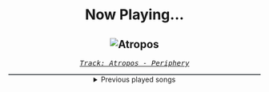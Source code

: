 <div align="center"> 
<h1>Now Playing...</h1>

![Atropos](https://i.scdn.co/image/ab67616d00001e02244173ef3564f25bd23be235)
--
_<samp><a href="https://open.spotify.com/track/0pfbHUS1He5Mjt0EmP8Mrl">Track: Atropos - Periphery</a></samp>_

<div style="border: 1px #4B5054 solid"></div>
<details>
  <summary>
    Previous played songs
  </summary>
  <table>
    <thead>
      <tr>
        <th>
          Artist
        </th>
        <th>
          Song
        </th>
        <th>
          Link
        </th>
      </tr>
    </thead>
    <tbody>
      <tr><td>Periphery</td><td>Atropos</td><td><a href="https://open.spotify.com/track/0pfbHUS1He5Mjt0EmP8Mrl">https://open.spotify.com/track/0pfbHUS1He5Mjt0EmP8Mrl</a></td></tr><tr><td>AWOL</td><td>Who You Were</td><td><a href="https://open.spotify.com/track/0KIeTb1BJat07H7yWhUjeB">https://open.spotify.com/track/0KIeTb1BJat07H7yWhUjeB</a></td></tr><tr><td>Darth Marley</td><td>Tank Girl</td><td><a href="https://open.spotify.com/track/0HGNkYtKwyqqPImcRQXmja">https://open.spotify.com/track/0HGNkYtKwyqqPImcRQXmja</a></td></tr><tr><td>Will Ramos</td><td>Rain</td><td><a href="https://open.spotify.com/track/1pELCtS95FQP4wuHKgLBmI">https://open.spotify.com/track/1pELCtS95FQP4wuHKgLBmI</a></td></tr><tr><td>Sleep Token</td><td>Chokehold</td><td><a href="https://open.spotify.com/track/1Uifdytv882RtTn6Gr4xAA">https://open.spotify.com/track/1Uifdytv882RtTn6Gr4xAA</a></td></tr><tr><td>Sleep Token</td><td>Chokehold</td><td><a href="https://open.spotify.com/track/1Uifdytv882RtTn6Gr4xAA">https://open.spotify.com/track/1Uifdytv882RtTn6Gr4xAA</a></td></tr><tr><td>Sleep Token</td><td>Are You Really Okay?</td><td><a href="https://open.spotify.com/track/5fxt2afoPXrHop4DEi4PEN">https://open.spotify.com/track/5fxt2afoPXrHop4DEi4PEN</a></td></tr><tr><td>Sleep Token</td><td>Euclid</td><td><a href="https://open.spotify.com/track/3hZIvVYZWsuFpdWdXQFgKx">https://open.spotify.com/track/3hZIvVYZWsuFpdWdXQFgKx</a></td></tr><tr><td>Sleep Token</td><td>Granite</td><td><a href="https://open.spotify.com/track/4mxiv6HQfhqgIuN5iOONQd">https://open.spotify.com/track/4mxiv6HQfhqgIuN5iOONQd</a></td></tr><tr><td>Sleep Token</td><td>DYWTYLM</td><td><a href="https://open.spotify.com/track/0OFNCqshaxAaKkGdlu16IM">https://open.spotify.com/track/0OFNCqshaxAaKkGdlu16IM</a></td></tr><tr><td>Sleep Token</td><td>The Apparition</td><td><a href="https://open.spotify.com/track/21eMasL93nEafqRwlI851z">https://open.spotify.com/track/21eMasL93nEafqRwlI851z</a></td></tr><tr><td>Sleep Token</td><td>Rain</td><td><a href="https://open.spotify.com/track/0GXwlEXCO8qeeeOIYpsR3m">https://open.spotify.com/track/0GXwlEXCO8qeeeOIYpsR3m</a></td></tr><tr><td>Black Veil Brides</td><td>Bleeders</td><td><a href="https://open.spotify.com/track/3KprCokhFBVLLGyQVu5XaN">https://open.spotify.com/track/3KprCokhFBVLLGyQVu5XaN</a></td></tr><tr><td>Fit For A King</td><td>Reaper</td><td><a href="https://open.spotify.com/track/39daVR5fEyW1ontQkLlIgJ">https://open.spotify.com/track/39daVR5fEyW1ontQkLlIgJ</a></td></tr><tr><td>Fit For A King</td><td>Reaper</td><td><a href="https://open.spotify.com/track/39daVR5fEyW1ontQkLlIgJ">https://open.spotify.com/track/39daVR5fEyW1ontQkLlIgJ</a></td></tr><tr><td>Fit For A King</td><td>Reaper</td><td><a href="https://open.spotify.com/track/39daVR5fEyW1ontQkLlIgJ">https://open.spotify.com/track/39daVR5fEyW1ontQkLlIgJ</a></td></tr><tr><td>Fit For A King</td><td>Reaper</td><td><a href="https://open.spotify.com/track/39daVR5fEyW1ontQkLlIgJ">https://open.spotify.com/track/39daVR5fEyW1ontQkLlIgJ</a></td></tr><tr><td>Fit For A King</td><td>Reaper</td><td><a href="https://open.spotify.com/track/39daVR5fEyW1ontQkLlIgJ">https://open.spotify.com/track/39daVR5fEyW1ontQkLlIgJ</a></td></tr><tr><td>Alleviate</td><td>Gravity</td><td><a href="https://open.spotify.com/track/2ByC2xCYtB4ySIvOzmhn1O">https://open.spotify.com/track/2ByC2xCYtB4ySIvOzmhn1O</a></td></tr><tr><td>Rain City Drive</td><td>Medicate Me (feat. Dayseeker)</td><td><a href="https://open.spotify.com/track/1EusMjYm7PZftlZn87vPWE">https://open.spotify.com/track/1EusMjYm7PZftlZn87vPWE</a></td></tr>
    </tbody>
  </table>
</details>

</div>
